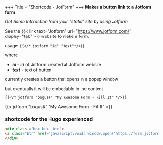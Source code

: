 +++
Title = "Shortcode - JotForm"
+++
**Makes a button link to a Jotform form**

*Get Some Interaction from your "static" site by using Jotform*

See the {{< link text="Jotform" url="https://www.jotform.com/" display="tab" >}} website to make a form.  

usage: ```{{</* jotform "id" "text"*/>}}```

where:

* _**id**_ - *id* of Jotform created at Jotform website
* _**text**_ - text of button

currently creates a button that opens in a popup window

but eventually it will be embedable in the content

```{{</* jotform "bogus#" "My Awesome Form - Fill It" */>}}```

{{< jotform "bogus#" "My Awesome Form - Fill It" >}}

### shortcode for the Hugo experienced

```html
<div class ="box box--btn">
<a class="btn" href="javascript:void( window.open('https://form.jotform.com/{{ .Get 0 }}', 'blank', 'scrollbars=yes, toolbar=no, width=700, height=500') )">{{ .Get 1 }}</a>
</div>
```
